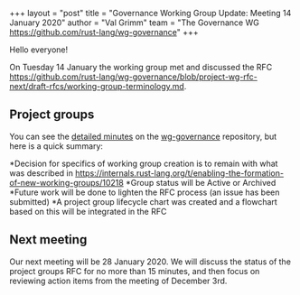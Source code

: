 +++
layout = "post"
title = "Governance Working Group Update: Meeting 14 January 2020"
author = "Val Grimm"
team = "The Governance WG <https://github.com/rust-lang/wg-governance>"
+++

Hello everyone! 

On Tuesday 14 January the working group met and discussed the RFC 
https://github.com/rust-lang/wg-governance/blob/project-wg-rfc-next/draft-rfcs/working-group-terminology.md.

## Project groups

You can see the [detailed minutes] on the [wg-governance] repository, but here is a quick summary: 

*Decision for specifics of working group creation is to remain with what was described in https://internals.rust-lang.org/t/enabling-the-formation-of-new-working-groups/10218
*Group status will be Active or Archived
*Future work will be done to lighten the RFC process (an issue has been submitted)
*A project group lifecycle chart was created and a flowchart based on this will be integrated in the RFC


## Next meeting

Our next meeting will be 28 January 2020. We will discuss the status of the project groups RFC for no more than 15 minutes,
and then focus on reviewing action items from the meeting of December 3rd.

[wg-governance]: https://github.com/rust-lang/wg-governance/
[detailed minutes]: https://github.com/rust-lang/wg-governance/blob/master/minutes/2020.01.14.md
[YouTube]: https://www.youtube.com/watch?v=q6us8yhDDUU&feature=youtu.be
